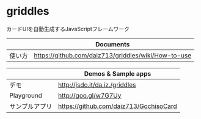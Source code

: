 griddles
========

カードUIを自動生成するJavaScriptフレームワーク

|        | Documents |
|--------|----------------------------------------------------|
| 使い方 |https://github.com/daiz713/griddles/wiki/How-to-use |

|        | Demos & Sample apps |
|--------|----------------------------------------------------|
| デモ | http://jsdo.it/da.iz./griddles |
| Playground | http://goo.gl/w7G7Uy |
| サンプルアプリ | https://github.com/daiz713/GochisoCard |

